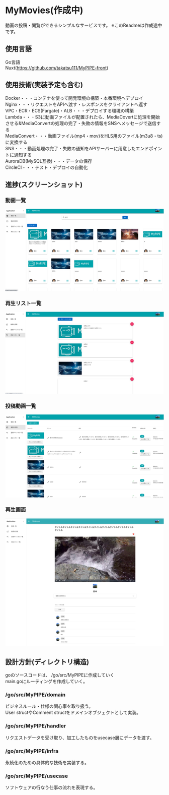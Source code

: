 # MyMovies(作成中)
動画の投稿・閲覧ができるシンプルなサービスです。
※このReadmeは作成途中です。
## 使用言語
Go言語  
Nuxt(https://github.com/takatsu111/MyPIPE-front)

## 使用技術(実装予定も含む)
Docker・・・コンテナを使って開発環境の構築・本番環境へデプロイ  
Nginx・・・リクエストをAPIへ渡す・レスポンスをクライアントへ返す  
VPC・ECR・ECS(Fargate)・ALB・・・デプロイする環境の構築  
Lambda・・・S3に動画ファイルが配置されたら、MediaCovertに処理を開始させる&MediaConvertの処理の完了・失敗の情報をSNSへメッセージで送信する  
MediaConvert・・・動画ファイル(mp4・mov)をHLS用のファイル(m3u8・ts)に変換する  
SNS・・・動画処理の完了・失敗の通知をAPIサーバーに用意したエンドポイントに通知する  
AuroraDB(MySQL互換)・・・データの保存  
CircleCI・・・テスト・デプロイの自動化

## 進捗(スクリーンショット)
### 動画一覧  
![動画一覧](ReadmeImages/Movies.png)  
### 再生リスト一覧  
![再生リスト一覧](ReadmeImages/PlayLists.png)  
### 投稿動画一覧  
![投稿動画一覧](ReadmeImages/UploadMoviesList.png)  
### 再生画面
![動画再生画面](ReadmeImages/MoviePlay.png)  


## 設計方針(ディレクトリ構造)
goのソースコードは、 /go/src/MyPIPEに作成していく  
main.goにルーティングを作成していく。
### /go/src/MyPIPE/domain
ビジネスルール・仕様の関心事を取り扱う。  
User structやComment structをドメインオブジェクトとして実装。

### /go/src/MyPIPE/handler
リクエストデータを受け取り、加工したものをusecase層にデータを渡す。

### /go/src/MyPIPE/infra
永続化のための具体的な技術を実装する。

### /go/src/MyPIPE/usecase
ソフトウェアの行なう仕事の流れを表現する。
